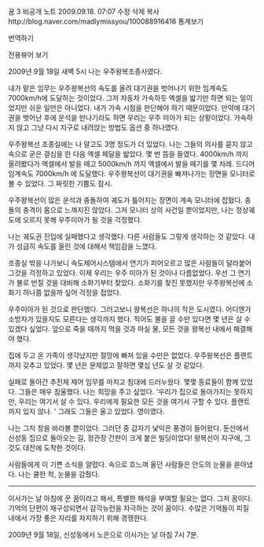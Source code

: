 꿈 3  비공개   노트
2009.09.18. 07:07   수정   삭제
복사http://blog.naver.com/madlymissyou/100088916416
통계보기

번역하기

전용뷰어 보기

2009년 9월 18일 새벽 5시
나는 우주왕복조종사였다.

내가 맡은 임무는 우주왕복선의 속도를 올려 대기권을 벗어나기 위한 임계속도 7000km/h에 도달하는 것이었다.
그저 자동차 가속하듯 엑셀을 밟기만 하면 되는 일이었지만 쉬운 일만은 아니었다.
내가 가속 시점을 판단해야 하기 때문이었다.
만약에 대기권을 벗어난 후에 운석을 만나기라도 하면 우리는 우주 미아가 되는 상황이었다.
가속하지 않고 그냥 다시 지구로 내려앉는 방법도 옵션 중 하나였다.

우주왕복선 조종실에는 나 말고도 3명 정도가 더 있었다.
나는 그들의 의사를 묻지 않고 속으로 굳은 결심을 한 다음 엑셀 페달을 밟았다.
몇 번 뜸을 들였다.
4000km/h 까지 올려봤다가 엑셀에서 발을 떼고 5000km/h 까지 엑셀에서 발을 떼기를 몇 차례.
드디어 임계속도 7000km/h 에 도달했다.
우주왕복선이 대기권을 빠져나가는 장면을 모니터로 볼 수 있었다.
그 짜릿한 기쁨도 잠시.

우주왕복선이 많은 운석과 충돌하여 궤도가 틀어지는 장면이 계속 모니터에 잡혔다.
충돌의 충격이 몸으로 느껴지진 않았다.
그저 모니터 상의 사건일 뿐이었지만,
나는 정상궤도에 오르지 못해 우주미아가 될 것을 걱정했다.

나는 궤도권 진입에 실패했다고 생각했다.
다른 사람들도 그렇게 생각하는 것 같았다.
내가 성급히 속도를 올린 것에 대해서 책임감을 느꼈다.

조종실 밖을 나가보니 속도제어시스템에서 연기가 피어오르고
많은 사람들이 달라붙어 그것을 걱정하고 있었다.
이제 우리는 우주 미아가 된 것이나 다름없었다.
우선 그 연기가 불로 번질 것을 대비해 소화기부터 찾았다.
소화기를 찾진 못했지만 우주왕복선에 소화기 하나쯤 없을까 싶어 걱정을 접었다.

우주미아가 된 것으로 판단했다.
그러고보니 왕복선은 하나의 작은 도시였다.
어디엔가 소방차가 있을지도 모른다는 생각까지 했다.
적어도 불을 끌 수만 있다면 몇 년은 살 수 있겠다 싶었다.
앞으로 죽을 때까지 먹을 것과 마실 물, 모든 것을 왕복선 내에서 해결해야 했다.

집에 두고 온 가족이 생각났지만 절망에 빠져 있을 수만은 없었다.
우주왕복선은 플랜트까지 갖추고 있었다.
몇 년은 문제없고 잘하면 몇십 년도 살 것 같았다.

실패로 돌아간 추진체 제어 임무를 마치고 침대에 드러누웠다.
몇몇 동료들이 함께 있었다.
그들은 매우 침울했다.
나는 희망을 주고 싶었다.
'우리가 집으로 돌아가지는 못하지만, 우리는 여기서 살 수 있다.
우리에게 필요한 모든 것을 여기서 구할 수 있다.
플랜트까지 있지 않나. '
그래도 그들은 울고 있었다.
영이였다.

나는 그저 창을 바라볼 뿐이었다.
그러던 중 갑자기 낯익은 풍경이 들어왔다.
둔산에서 신성동 집으로 돌아오는 길,
정관장 간판이 크게 붙은 빌딩이었다!
왕복선이 지구에, 그것도 대전에 도착한 것이다.

사람들에게 이 기쁜 소식을 알렸다.
속으로 흐느껴 울던 사람들은 안도의 눈물을 쏟아냈다.
나는 쿨한 척, 눈물을 감췄다.

* * *

이사가는 날 아침에 꾼 꿈이라고 해서,
특별한 해석을 부여할 필요는 없다.
그저 꿈이다.
기억의 단편이 재구성되면서 감각뉴런을 자극하는 것이 꿈이다.
수많은 기억들이 피질 내에서 가장  좋은 자리를 차지하기 위해 경쟁한다.

2009년 9월 18일,
신성동에서 노은으로 이사가는 날 아침 7시 7분.
